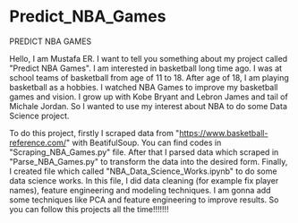# Predict_NBA_Games
PREDICT NBA GAMES

  Hello, I am Mustafa ER. I want to tell you something about my project called "Predict NBA Games". I am interested in basketball long time ago. I was at school teams of basketball from age of 11 to 18. After age of 18, I am playing basketball as a hobbies. I watched NBA Games to improve my basketball games and vision. I grow up with Kobe Bryant and Lebron James and tail of Michale Jordan. So I wanted to use my interest about NBA to do some Data Science project.

  To do this project, firstly I scraped data from "https://www.basketball-reference.com/" with BeatifulSoup. You can find codes in "Scraping_NBA_Games.py" file. After that I parsed data which scraped in "Parse_NBA_Games.py" to transform the data into the desired form. Finally, I created file  which called "NBA_Data_Science_Works.ipynb" to do some data science works. In this file, I did data cleaning (for example fix player names), feature engineering and modeling techniques. I am gonna add some techniques like PCA and feature engineering to improve results. So you can follow this projects all the time!!!!!!! 



